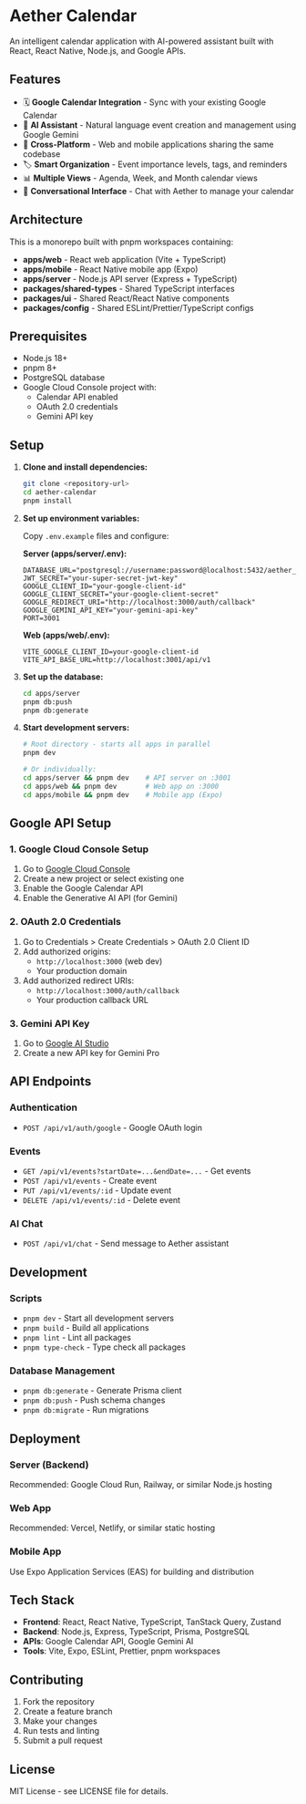 # Aether Calendar

An intelligent calendar application with AI-powered assistant built with React, React Native, Node.js, and Google APIs.

## Features

- 🗓️ **Google Calendar Integration** - Sync with your existing Google Calendar
- 🤖 **AI Assistant** - Natural language event creation and management using Google Gemini
- 📱 **Cross-Platform** - Web and mobile applications sharing the same codebase
- 🏷️ **Smart Organization** - Event importance levels, tags, and reminders
- 📊 **Multiple Views** - Agenda, Week, and Month calendar views
- 💬 **Conversational Interface** - Chat with Aether to manage your calendar

## Architecture

This is a monorepo built with pnpm workspaces containing:

- **apps/web** - React web application (Vite + TypeScript)
- **apps/mobile** - React Native mobile app (Expo)
- **apps/server** - Node.js API server (Express + TypeScript)
- **packages/shared-types** - Shared TypeScript interfaces
- **packages/ui** - Shared React/React Native components
- **packages/config** - Shared ESLint/Prettier/TypeScript configs

## Prerequisites

- Node.js 18+
- pnpm 8+
- PostgreSQL database
- Google Cloud Console project with:
  - Calendar API enabled
  - OAuth 2.0 credentials
  - Gemini API key

## Setup

1. **Clone and install dependencies:**
   ```bash
   git clone <repository-url>
   cd aether-calendar
   pnpm install
   ```

2. **Set up environment variables:**
   
   Copy `.env.example` files and configure:
   
   **Server (apps/server/.env):**
   ```
   DATABASE_URL="postgresql://username:password@localhost:5432/aether_calendar"
   JWT_SECRET="your-super-secret-jwt-key"
   GOOGLE_CLIENT_ID="your-google-client-id"
   GOOGLE_CLIENT_SECRET="your-google-client-secret"
   GOOGLE_REDIRECT_URI="http://localhost:3000/auth/callback"
   GOOGLE_GEMINI_API_KEY="your-gemini-api-key"
   PORT=3001
   ```
   
   **Web (apps/web/.env):**
   ```
   VITE_GOOGLE_CLIENT_ID=your-google-client-id
   VITE_API_BASE_URL=http://localhost:3001/api/v1
   ```

3. **Set up the database:**
   ```bash
   cd apps/server
   pnpm db:push
   pnpm db:generate
   ```

4. **Start development servers:**
   ```bash
   # Root directory - starts all apps in parallel
   pnpm dev
   
   # Or individually:
   cd apps/server && pnpm dev    # API server on :3001
   cd apps/web && pnpm dev       # Web app on :3000
   cd apps/mobile && pnpm dev    # Mobile app (Expo)
   ```

## Google API Setup

### 1. Google Cloud Console Setup
1. Go to [Google Cloud Console](https://console.cloud.google.com/)
2. Create a new project or select existing one
3. Enable the Google Calendar API
4. Enable the Generative AI API (for Gemini)

### 2. OAuth 2.0 Credentials
1. Go to Credentials > Create Credentials > OAuth 2.0 Client ID
2. Add authorized origins:
   - `http://localhost:3000` (web dev)
   - Your production domain
3. Add authorized redirect URIs:
   - `http://localhost:3000/auth/callback`
   - Your production callback URL

### 3. Gemini API Key
1. Go to [Google AI Studio](https://makersuite.google.com/app/apikey)
2. Create a new API key for Gemini Pro

## API Endpoints

### Authentication
- `POST /api/v1/auth/google` - Google OAuth login

### Events
- `GET /api/v1/events?startDate=...&endDate=...` - Get events
- `POST /api/v1/events` - Create event
- `PUT /api/v1/events/:id` - Update event
- `DELETE /api/v1/events/:id` - Delete event

### AI Chat
- `POST /api/v1/chat` - Send message to Aether assistant

## Development

### Scripts
- `pnpm dev` - Start all development servers
- `pnpm build` - Build all applications
- `pnpm lint` - Lint all packages
- `pnpm type-check` - Type check all packages

### Database Management
- `pnpm db:generate` - Generate Prisma client
- `pnpm db:push` - Push schema changes
- `pnpm db:migrate` - Run migrations

## Deployment

### Server (Backend)
Recommended: Google Cloud Run, Railway, or similar Node.js hosting

### Web App
Recommended: Vercel, Netlify, or similar static hosting

### Mobile App
Use Expo Application Services (EAS) for building and distribution

## Tech Stack

- **Frontend**: React, React Native, TypeScript, TanStack Query, Zustand
- **Backend**: Node.js, Express, TypeScript, Prisma, PostgreSQL
- **APIs**: Google Calendar API, Google Gemini AI
- **Tools**: Vite, Expo, ESLint, Prettier, pnpm workspaces

## Contributing

1. Fork the repository
2. Create a feature branch
3. Make your changes
4. Run tests and linting
5. Submit a pull request

## License

MIT License - see LICENSE file for details.
